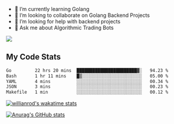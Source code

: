 
- 🌱 I’m currently learning Golang
- 👯 I’m looking to collaborate on Golang Backend Projects
- 🤔 I’m looking for help with backend projects
- 💬 Ask me about Algorithmic Trading Bots

![](https://github-profile-trophy.vercel.app/?username=kevinbarrero)

## My Code Stats

<!--START_SECTION:waka-->

```txt
Go         22 hrs 20 mins  ███████████████████████▓░   94.23 %
Bash       1 hr 11 mins    █▒░░░░░░░░░░░░░░░░░░░░░░░   05.00 %
YAML       4 mins          ░░░░░░░░░░░░░░░░░░░░░░░░░   00.34 %
JSON       3 mins          ░░░░░░░░░░░░░░░░░░░░░░░░░   00.23 %
Makefile   1 min           ░░░░░░░░░░░░░░░░░░░░░░░░░   00.12 %
```

<!--END_SECTION:waka-->

[![willianrod's wakatime stats](https://github-readme-stats.vercel.app/api/wakatime?username=holdandup&layout=compact&theme=react&custom_title=Wakatime%20All%20Time%20Stats&langs_count=8)](https://github.com/anuraghazra/github-readme-stats)

[![Anurag's GitHub stats](https://github-readme-stats.vercel.app/api?username=Kevinbarrero)](https://github.com/anuraghazra/github-readme-stats)




